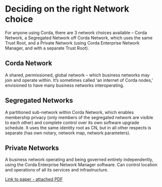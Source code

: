 # Deciding on the right Network choice

For anyone using Corda, there are 3 network choices available – Corda Network, a Segregated Network off Corda Network, which uses the same Trust Root, and a Private Network (using Corda Enterprise Network Manager, and with a separate Trust Root).

## Corda Network

A shared, permissioned, global network – which business networks may join and operate within. It’s sometimes called ‘an internet of Corda nodes,’ envisioned to have many business networks interoperating.

## Segregated Networks

A partitioned sub-network within Corda Network, which enables membership privacy (only members of the segregated network are visible to each other) and complete control over its own software upgrade schedule. It uses the same identity root as CN, but in all other respects is separate (has own notary, network map, network parameters).

## Private Networks

A business network operating and being governed entirely independently, using the Corda Enterprise Network Manager software. Can control location and operations of all its services and infrastructure.

[Link to paper - attached PDF](https://github.com/corda-network/corda-network.github.io/blob/master/assets/Corda_Networks_-_guiding_note_Final.pdf)
